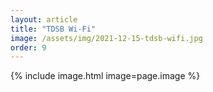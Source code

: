 ```yaml
---
layout: article
title: "TDSB Wi-Fi"
image: /assets/img/2021-12-15-tdsb-wifi.jpg
order: 9
---
```


{% include image.html image=page.image %}
